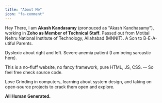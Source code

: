 ```yaml
---
title: "About Me"
icon: "fa-comment"
---
```


Hey There, I am **Akash Kandasamy** (pronouced as "Akash Kandhasamy"), working in **Zoho as Member of Technical Staff**.
Passed out from Motital Nehru National Institute of Technology, Allahabad (MNNIT).
A Son to B-E-A-utiful Parents.

Dyslexic about right and left. Severe anemia patient (I am being sarcastic here).

This is a no-fluff website, no fancy framework, pure HTML, JS, CSS. -- So feel free
check source code.

Love Grinding in computers, learning about system design, and taking on open-source projects to crack them open and explore.

__All Human Generated.__